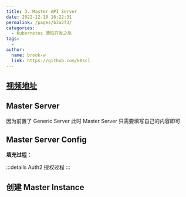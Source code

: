 ```yaml
---
title: 3. Master API Server
date: 2022-12-10 16:22:31
permalink: /pages/b3a2f3/
categories:
  - Kubernetes 源码开发之旅
tags:
  -
author:
  name: brook-w
  link: https://github.com/k8scl
---
```



## [视频地址](https://www.bilibili.com/video/BV13A4y1R7RH?p=8&vd_source=62e2bbc859564f43d9cc06ff317aaa5e)

## Master Server

因为前置了 Generic Server 此时 Master Server 只需要填写自己的内容即可


## Master Server Config

**填充过程：**

<ClientOnly>
<DrawioComponent src="https://cdn.staticaly.com/gh/k8scl/assets-repo@master/k8scl/api-server/master-server-config.drawio" />
</ClientOnly>


:::details Auth2 授权过程
<ClientOnly>
<DrawioComponent src="https://cdn.staticaly.com/gh/k8scl/assets-repo@master/k8scl/api-server/k8s-authentication.drawio" />
</ClientOnly>
:::

<ClientOnly>
<DrawioComponent src="https://cdn.staticaly.com/gh/k8scl/assets-repo@master/k8scl/api-server/master-server-config-complete.drawio" />
</ClientOnly>


## 创建 Master Instance

<ClientOnly>
<DrawioComponent src="https://cdn.staticaly.com/gh/k8scl/assets-repo@master/k8scl/api-server/master-server-instance.drawio" />
</ClientOnly>

